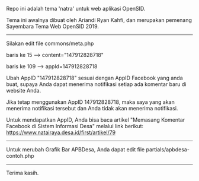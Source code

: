 Repo ini adalah tema 'natra' untuk web aplikasi OpenSID.

Tema ini awalnya dibuat oleh Ariandi Ryan Kahfi, dan merupakan pemenang Sayembara Tema Web OpenSID 2019.





******************************************************
Silakan edit file commons/meta.php

baris ke 15 --> content="147912828718"

baris ke 109 --> appId=147912828718

Ubah AppID "147912828718" sesuai dengan AppID
Facebook yang anda buat, supaya Anda dapat menerima
notifikasi setiap ada komentar baru di website Anda.

Jika tetap menggunakan AppID 147912828718, maka saya
yang akan menerima notifikasi tersebut dan Anda tidak
akan menerima notifikasi.

Untuk mendapatkan AppID, Anda bisa baca artikel
"Memasang Komentar Facebook di Sistem Informasi Desa"
melalui link berikut:
https://www.natairaya.desa.id/first/artikel/79

******************************************************
Untuk merubah Grafik Bar APBDesa,
Anda dapat edit file partials/apbdesa-contoh.php

******************************************************
Terima kasih.